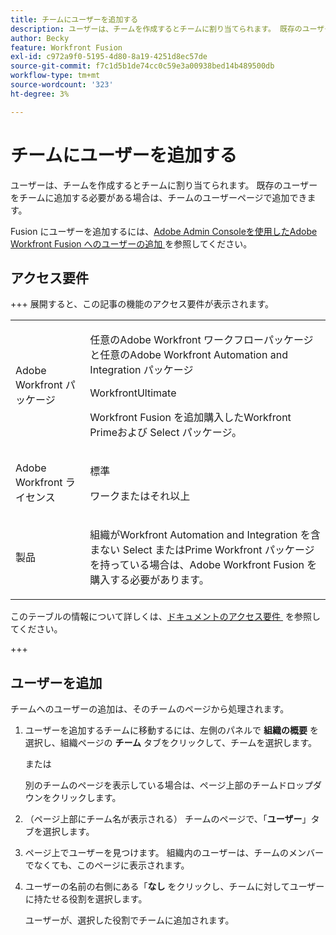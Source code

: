 ```yaml
---
title: チームにユーザーを追加する
description: ユーザーは、チームを作成するとチームに割り当てられます。 既存のユーザーをチームに追加する必要がある場合は、チームのユーザーページで追加できます。
author: Becky
feature: Workfront Fusion
exl-id: c972a9f0-5195-4d80-8a19-4251d8ec57de
source-git-commit: f7c1d5b1de74cc0c59e3a00938bed14b489500db
workflow-type: tm+mt
source-wordcount: '323'
ht-degree: 3%

---
```


# チームにユーザーを追加する

ユーザーは、チームを作成するとチームに割り当てられます。 既存のユーザーをチームに追加する必要がある場合は、チームのユーザーページで追加できます。

Fusion にユーザーを追加するには、[Adobe Admin Consoleを使用したAdobe Workfront Fusion へのユーザーの追加 &#x200B;](/help/workfront-fusion/set-up-and-manage-workfront-fusion/set-up-and-manage-orgs-and-teams/set-up-orgs-teams-and-users/add-fusion-users-admin-console.md) を参照してください。

## アクセス要件

+++ 展開すると、この記事の機能のアクセス要件が表示されます。

<table style="table-layout:auto">
 <col> 
 <col> 
 <tbody> 
  <tr> 
   <td role="rowheader">Adobe Workfront パッケージ</td> 
   <td> <p>任意のAdobe Workfront ワークフローパッケージと任意のAdobe Workfront Automation and Integration パッケージ</p><p>WorkfrontUltimate</p><p>Workfront Fusion を追加購入したWorkfront Primeおよび Select パッケージ。</p> </td> 
  </tr> 
  <tr data-mc-conditions=""> 
   <td role="rowheader">Adobe Workfront ライセンス</td> 
   <td> <p>標準</p><p>ワークまたはそれ以上</p> </td> 
  </tr> 
  <tr> 
   <td role="rowheader">製品</td> 
   <td>
   <p>組織がWorkfront Automation and Integration を含まない Select またはPrime Workfront パッケージを持っている場合は、Adobe Workfront Fusion を購入する必要があります。</li></ul>
   </td> 
  </tr>
 </tbody> 
</table>

このテーブルの情報について詳しくは、[&#x200B; ドキュメントのアクセス要件 &#x200B;](/help/workfront-fusion/references/licenses-and-roles/access-level-requirements-in-documentation.md) を参照してください。

+++

## ユーザーを追加

チームへのユーザーの追加は、そのチームのページから処理されます。

1. ユーザーを追加するチームに移動するには、左側のパネルで **組織の概要** を選択し、組織ページの **チーム** タブをクリックして、チームを選択します。

   または

   別のチームのページを表示している場合は、ページ上部のチームドロップダウンをクリックします。

1. （ページ上部にチーム名が表示される） チームのページで、「**ユーザー**」タブを選択します。
1. ページ上でユーザーを見つけます。 組織内のユーザーは、チームのメンバーでなくても、このページに表示されます。
1. ユーザーの名前の右側にある「**なし** をクリックし、チームに対してユーザーに持たせる役割を選択します。

   ユーザーが、選択した役割でチームに追加されます。
